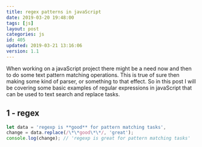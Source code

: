 ```yaml
---
title: regex patterns in javaScript
date: 2019-03-20 19:48:00
tags: [js]
layout: post
categories: js
id: 405
updated: 2019-03-21 13:16:06
version: 1.1
---
```


When working on a javaScript project there might be a need now and then to do some text pattern matching operations. This is true of sure then making some kind of parser, or something to that effect. So in this post I will be covering some basic examples of regular expressions in javaScript that can be used to text search and replace tasks.

<!-- more -->

## 1 - regex

```js
let data = 'regexp is **good** for pattern matching tasks',
change = data.replace(/\*\*good\*\*/, 'great');
console.log(change); // 'regexp is great for pattern matching tasks'

```